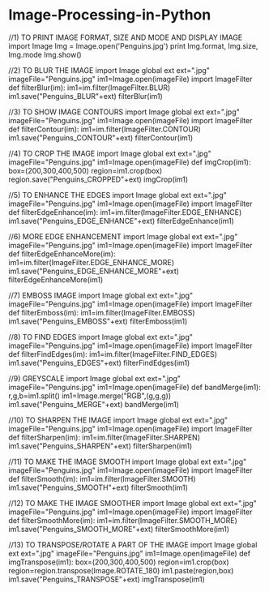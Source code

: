 # Image-Processing-in-Python
//1)	TO PRINT IMAGE FORMAT, SIZE AND MODE AND DISPLAY IMAGE
import Image
Img = Image.open('Penguins.jpg')
print Img.format, Img.size, Img.mode
Img.show()

//2)	TO BLUR THE IMAGE
import Image
global ext
	ext=".jpg"
	imageFile="Penguins.jpg"
	im1=Image.open(imageFile)
	import ImageFilter		
	def filterBlur(im):
	    im1=im.filter(ImageFilter.BLUR)
	    im1.save("Penguins_BLUR"+ext)
	filterBlur(im1)

//3)	TO SHOW IMAGE CONTOURS
	import Image
	global ext
	ext=".jpg"
	imageFile="Penguins.jpg"
	im1=Image.open(imageFile)
	import ImageFilter
	def filterContour(im):
	    im1=im.filter(ImageFilter.CONTOUR)
	    im1.save("Penguins_CONTOUR"+ext)
	filterContour(im1)

//4)	TO CROP THE IMAGE
	import Image
	global ext
	ext=".jpg"
	imageFile="Penguins.jpg"
	im1=Image.open(imageFile)
	def imgCrop(im1):
		box=(200,300,400,500)
		region=im1.crop(box)
		region.save("Penguins_CROPPED"+ext)
	imgCrop(im1)

//5)	TO ENHANCE THE EDGES
	import Image
	global ext
	ext=".jpg"
	imageFile="Penguins.jpg"
	im1=Image.open(imageFile)
	import ImageFilter
	def filterEdgeEnhance(im):
	    im1=im.filter(ImageFilter.EDGE_ENHANCE)
	    im1.save("Penguins_EDGE_ENHANCE"+ext)
	filterEdgeEnhance(im1)

//6)	MORE EDGE ENHANCEMENT
	import Image
	global ext
	ext=".jpg"
	imageFile="Penguins.jpg"
	im1=Image.open(imageFile)
	import ImageFilter
	def filterEdgeEnhanceMore(im):
	    im1=im.filter(ImageFilter.EDGE_ENHANCE_MORE)
	    im1.save("Penguins_EDGE_ENHANCE_MORE"+ext)
	filterEdgeEnhanceMore(im1)

//7)	EMBOSS IMAGE
	import Image
	global ext
	ext=".jpg"
	imageFile="Penguins.jpg"
	im1=Image.open(imageFile)
	import ImageFilter
	def filterEmboss(im):
	    im1=im.filter(ImageFilter.EMBOSS)
	    im1.save("Penguins_EMBOSS"+ext)
	filterEmboss(im1)

//8)	TO FIND EDGES
	import Image
	global ext
	ext=".jpg"
	imageFile="Penguins.jpg"
	im1=Image.open(imageFile)
	import ImageFilter
	def filterFindEdges(im):
	    im1=im.filter(ImageFilter.FIND_EDGES)
	    im1.save("Penguins_EDGES"+ext)
	filterFindEdges(im1)

//9)	GREYSCALE
	import Image
	global ext
	ext=".jpg"
	imageFile="Penguins.jpg"
	im1=Image.open(imageFile)
	def bandMerge(im1):
	    r,g,b=im1.split()
	    im1=Image.merge("RGB",(g,g,g))
	    im1.save("Penguins_MERGE"+ext)
	bandMerge(im1)

//10)	TO SHARPEN THE IMAGE
	import Image
	global ext
	ext=".jpg"
	imageFile="Penguins.jpg"
	im1=Image.open(imageFile)
	import ImageFilter
	def filterSharpen(im):
	    im1=im.filter(ImageFilter.SHARPEN)
	    im1.save("Penguins_SHARPEN"+ext)
	filterSharpen(im1)

//11)	TO MAKE THE IMAGE SMOOTH
	import Image
	global ext
	ext=".jpg"
	imageFile="Penguins.jpg"
	im1=Image.open(imageFile)
	import ImageFilter
	def filterSmooth(im):
	    im1=im.filter(ImageFilter.SMOOTH)
	    im1.save("Penguins_SMOOTH"+ext)
	filterSmooth(im1)

//12)	TO MAKE THE IMAGE SMOOTHER
	import Image
	global ext
	ext=".jpg"
	imageFile="Penguins.jpg"
	im1=Image.open(imageFile)
	import ImageFilter
	def filterSmoothMore(im):
	    im1=im.filter(ImageFilter.SMOOTH_MORE)
	    im1.save("Penguins_SMOOTH_MORE"+ext)
	filterSmoothMore(im1)

//13)	TO TRANSPOSE/ROTATE A PART OF THE IMAGE
	import Image
	global ext
	ext=".jpg"
	imageFile="Penguins.jpg"
	im1=Image.open(imageFile)
	def imgTranspose(im1):
	    box=(200,300,400,500)
	    region=im1.crop(box)
	    region=region.transpose(Image.ROTATE_180)
	    im1.paste(region,box)
	    im1.save("Penguins_TRANSPOSE"+ext)
	imgTranspose(im1)
